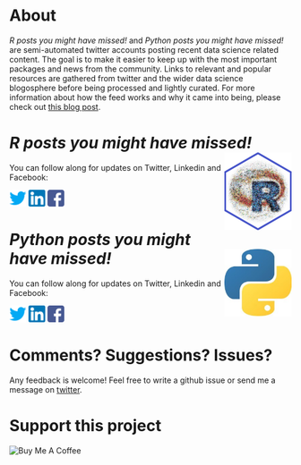 
# About

*R posts you might have missed\!* and *Python posts you might have
missed\!* are semi-automated twitter accounts posting recent data
science related content. The goal is to make it easier to keep up with
the most important packages and news from the community. Links to
relevant and popular resources are gathered from twitter and the wider
data science blogosphere before being processed and lightly curated. For
more information about how the feed works and why it came into being,
please check out [this blog
post](https://alastairrushworth.github.io/R-Posts-You-Might-Have-Missed!/).

# *R posts you might have missed\!* <img src="hex-.png" align="right" width="120" />

You can follow along for updates on Twitter, Linkedin and Facebook:

<a href = 'https://twitter.com/icymi_r'><img src="twitter.png" alt="drawing" width="30" height="30"/></a>
<a href = 'https://www.linkedin.com/company/37469761/'><img src="linkedin.png" alt="drawing" width="30" height="30"/></a>
<a href = 'https://www.facebook.com/R-posts-you-might-have-missed-111889387146405/'><img src="facebook.png" alt="drawing" width="30" height="30"/></a>

# *Python posts you might have missed\!* <img src="0.jpeg" align="right" width="120" />

You can follow along for updates on Twitter, Linkedin and Facebook:

<a href = 'https://twitter.com/icymi_py'><img src="twitter.png" alt="drawing" width="30" height="30"/></a>
<a href = 'https://www.linkedin.com/company/42419346'><img src="linkedin.png" alt="drawing" width="30" height="30"/></a>
<a href = 'https://www.facebook.com/Python-posts-that-you-might-have-missed-102053681476903'><img src="facebook.png" alt="drawing" width="30" height="30"/></a>

# Comments? Suggestions? Issues?

Any feedback is welcome\! Feel free to write a github issue or send me a
message on [twitter](https://twitter.com/rushworth_a).

# Support this project

<a href="https://www.buymeacoffee.com/arushworth" target="_blank"><img src='https://cdn.buymeacoffee.com/buttons/arial-blue.png' alt="Buy Me A Coffee" align="left" height="38"/></a>
